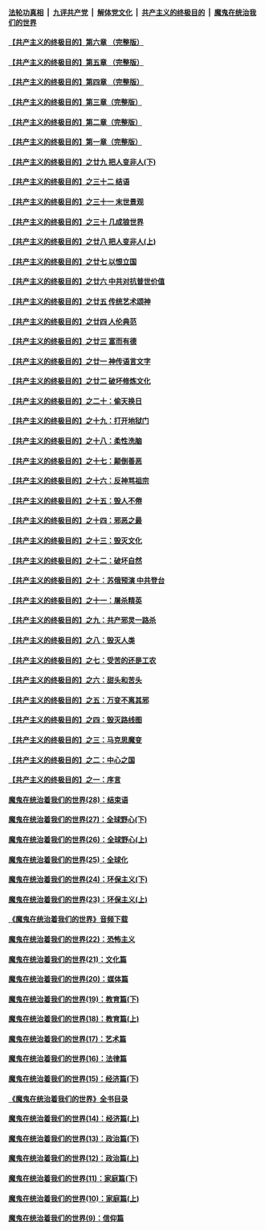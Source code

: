 ####  [法轮功真相](../../../../basic/blob/master/README.md?t=05240831) &nbsp;|&nbsp; [九评共产党](../../../../9ping.md/blob/master/README.md?t=05240831) &nbsp;|&nbsp; [解体党文化](../../../../jtdwh.md/blob/master/README.md?t=05240831)  &nbsp;|&nbsp; [共产主义的终极目的](../../../../gczydzjmd.md/blob/master/README.md?t=05240831) &nbsp;|&nbsp; [魔鬼在统治我们的世界](../../../../mgztzwmdsj.md/blob/master/README.md?t=05240831) 

#### [【共产主义的终极目的】第六章 （完整版）](../pages/nsc422/n11428913.md?t=05240831) 

#### [【共产主义的终极目的】第五章 （完整版）](../pages/nsc422/n11428912.md?t=05240831) 

#### [【共产主义的终极目的】第四章 （完整版）](../pages/nsc422/n11428907.md?t=05240831) 

#### [【共产主义的终极目的】第三章（完整版）](../pages/nsc422/n11428848.md?t=05240831) 

#### [【共产主义的终极目的】第二章（完整版）](../pages/nsc422/n11428831.md?t=05240831) 

#### [【共产主义的终极目的】第一章（完整版）](../pages/nsc422/n11417651.md?t=05240831) 

#### [【共产主义的终极目的】之廿九 把人变非人(下)](../pages/nsc422/n11344140.md?t=05240831) 

#### [【共产主义的终极目的】之三十二 结语](../pages/nsc422/n11360535.md?t=05240831) 

#### [【共产主义的终极目的】之三十一 末世景观](../pages/nsc422/n11351129.md?t=05240831) 

#### [【共产主义的终极目的】之三十 几成狼世界](../pages/nsc422/n11348280.md?t=05240831) 

#### [【共产主义的终极目的】之廿八 把人变非人(上)](../pages/nsc422/n11340492.md?t=05240831) 

#### [【共产主义的终极目的】之廿七 以恨立国](../pages/nsc422/n11336944.md?t=05240831) 

#### [【共产主义的终极目的】之廿六 中共对抗普世价值](../pages/nsc422/n11324785.md?t=05240831) 

#### [【共产主义的终极目的】之廿五 传统艺术颂神](../pages/nsc422/n11296396.md?t=05240831) 

#### [【共产主义的终极目的】之廿四 人伦典范](../pages/nsc422/n11296397.md?t=05240831) 

#### [【共产主义的终极目的】之廿三 富而有德](../pages/nsc422/n11283598.md?t=05240831) 

#### [【共产主义的终极目的】之廿一 神传语言文字](../pages/nsc422/n11263265.md?t=05240831) 

#### [【共产主义的终极目的】之廿二 破坏修炼文化](../pages/nsc422/n11245728.md?t=05240831) 

#### [【共产主义的终极目的】之二十：偷天换日](../pages/nsc422/n11238846.md?t=05240831) 

#### [【共产主义的终极目的】之十九：打开地狱门](../pages/nsc422/n11206376.md?t=05240831) 

#### [【共产主义的终极目的】之十八：柔性洗脑](../pages/nsc422/n11199994.md?t=05240831) 

#### [【共产主义的终极目的】之十七：颠倒善恶](../pages/nsc422/n11179782.md?t=05240831) 

#### [【共产主义的终极目的】之十六：反神骂祖宗](../pages/nsc422/n11166798.md?t=05240831) 

#### [【共产主义的终极目的】之十五：毁人不倦](../pages/nsc422/n11166792.md?t=05240831) 

#### [【共产主义的终极目的】之十四：邪恶之最](../pages/nsc422/n11150249.md?t=05240831) 

#### [【共产主义的终极目的】之十三：毁灭文化](../pages/nsc422/n11135227.md?t=05240831) 

#### [【共产主义的终极目的】之十二：破坏自然](../pages/nsc422/n11135214.md?t=05240831) 

#### [【共产主义的终极目的】之十：苏俄预演 中共登台](../pages/nsc422/n11118424.md?t=05240831) 

#### [【共产主义的终极目的】之十一：屠杀精英](../pages/nsc422/n11118442.md?t=05240831) 

#### [【共产主义的终极目的】之九：共产邪灵一路杀](../pages/nsc422/n11114139.md?t=05240831) 

#### [【共产主义的终极目的】之八：毁灭人类](../pages/nsc422/n11108503.md?t=05240831) 

#### [【共产主义的终极目的】之七：受苦的还是工农](../pages/nsc422/n11101809.md?t=05240831) 

#### [【共产主义的终极目的】之六：甜头和苦头](../pages/nsc422/n11096971.md?t=05240831) 

#### [【共产主义的终极目的】之五：万变不离其邪](../pages/nsc422/n11091285.md?t=05240831) 

#### [【共产主义的终极目的】之四：毁灭路线图](../pages/nsc422/n11086284.md?t=05240831) 

#### [【共产主义的终极目的】之三：马克思魔变](../pages/nsc422/n11061941.md?t=05240831) 

#### [【共产主义的终极目的】之二：中心之国](../pages/nsc422/n11047728.md?t=05240831) 

#### [【共产主义的终极目的】之一：序言](../pages/nsc422/n11086077.md?t=05240831) 

#### [魔鬼在统治着我们的世界(28)：结束语](../pages/nsc422/n10936246.md?t=05240831) 

#### [魔鬼在统治着我们的世界(27)：全球野心(下)](../pages/nsc422/n10928319.md?t=05240831) 

#### [魔鬼在统治着我们的世界(26)：全球野心(上)](../pages/nsc422/n10900318.md?t=05240831) 

#### [魔鬼在统治着我们的世界(25)：全球化](../pages/nsc422/n10788205.md?t=05240831) 

#### [魔鬼在统治着我们的世界(24)：环保主义(下)](../pages/nsc422/n10695307.md?t=05240831) 

#### [魔鬼在统治着我们的世界(23)：环保主义(上)](../pages/nsc422/n10688613.md?t=05240831) 

#### [《魔鬼在统治着我们的世界》音频下载](../pages/nsc422/n10635553.md?t=05240831) 

#### [魔鬼在统治着我们的世界(22)：恐怖主义](../pages/nsc422/n10614727.md?t=05240831) 

#### [魔鬼在统治着我们的世界(21)：文化篇](../pages/nsc422/n10597706.md?t=05240831) 

#### [魔鬼在统治着我们的世界(20)：媒体篇](../pages/nsc422/n10586579.md?t=05240831) 

#### [魔鬼在统治着我们的世界(19)：教育篇(下)](../pages/nsc422/n10564808.md?t=05240831) 

#### [魔鬼在统治着我们的世界(18)：教育篇(上)](../pages/nsc422/n10526970.md?t=05240831) 

#### [魔鬼在统治着我们的世界(17)：艺术篇](../pages/nsc422/n10499093.md?t=05240831) 

#### [魔鬼在统治着我们的世界(16)：法律篇](../pages/nsc422/n10485969.md?t=05240831) 

#### [魔鬼在统治着我们的世界(15)：经济篇(下)](../pages/nsc422/n10469975.md?t=05240831) 

#### [《魔鬼在统治着我们的世界》全书目录](../pages/nsc422/n10464261.md?t=05240831) 

#### [魔鬼在统治着我们的世界(14)：经济篇(上)](../pages/nsc422/n10457370.md?t=05240831) 

#### [魔鬼在统治着我们的世界(13)：政治篇(下)](../pages/nsc422/n10448270.md?t=05240831) 

#### [魔鬼在统治着我们的世界(12)：政治篇(上)](../pages/nsc422/n10444576.md?t=05240831) 

#### [魔鬼在统治着我们的世界(11)：家庭篇(下)](../pages/nsc422/n10440961.md?t=05240831) 

#### [魔鬼在统治着我们的世界(10)：家庭篇(上)](../pages/nsc422/n10435448.md?t=05240831) 

#### [魔鬼在统治着我们的世界(9)：信仰篇](../pages/nsc422/n10432159.md?t=05240831) 

